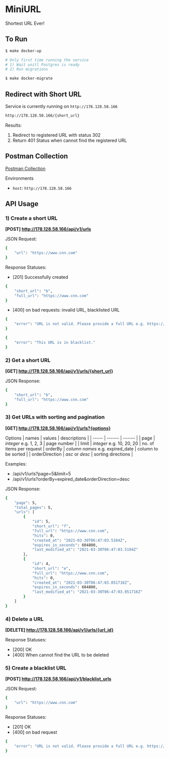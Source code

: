 # MiniURL
Shortest URL Ever!

## To Run
```sh
$ make docker-up

# Only first time running the service
# 1) Wait unitl Postgres is ready
# 2) Run migrations

$ make docker-migrate
```


## Redirect with Short URL
Service is currently running on `http://178.128.58.166`

```sh
http://178.128.58.166/{short_url}
```

Results:
 1. Redirect to registered URL with status 302
 2. Return 401 Status when cannot find the registered URL

## Postman Collection
[Postman Collection](https://raw.githubusercontent.com/ekkapob/miniurl/main/MiniURL.postman_collection.json)

Environments
- `host`: `http://178.128.58.166`

## API Usage
### 1) Create a short URL
**[POST] http://178.128.58.166/api/v1/urls**

JSON Request:
```sh
{
    "url": "https://www.cnn.com"
}
```
Response Statuses:
  - [201] Successfully created

```sh
{
    "short_url": "b",
    "full_url": "https://www.cnn.com"
}
```

  - [400] on bad requests: invalid URL, blacklisted URL

```sh
{
    "error": "URL is not valid. Please provide a full URL e.g. https://google.com"
}
```

```sh
{
    "error": "This URL is in blacklist."
}
```

### 2) Get a short URL
**[GET] http://178.128.58.166/api/v1/urls/{short_url}**

JSON Response:
```sh
{
    "short_url": "b",
    "full_url": "https://www.cnn.com"
}
```
### 3) Get URLs with sorting and pagination
**[GET] http://178.128.58.166/api/v1/urls?{options}**

Options
| names | values | descriptions |
| ----- | ------ | ------ |
| page  | _integer_ e.g. 1, 2, 3 | page number |
| limit | _integer_ e.g. 10, 20, 20 | no. of items per request
| orderBy  | _column names_ e.g. expired_date | column to be sorted |
| orderDirection | _asc_ or _desc_ | sorting directions |

Examples:
- /api/v1/urls?page=5&limit=5
- /api/v1/urls?orderBy=expired_date&orderDirection=desc

JSON Response:
```sh
{
    "page": 5,
    "total_pages": 5,
    "urls": [
        {
            "id": 5,
            "short_url": "f",
            "full_url": "https://www.cnn.com",
            "hits": 0,
            "created_at": "2021-03-30T06:47:03.5104Z",
            "expires_in_seconds": 604800,
            "last_modified_at": "2021-03-30T06:47:03.5104Z"
        },
        {
            "id": 4,
            "short_url": "e",
            "full_url": "https://www.cnn.com",
            "hits": 0,
            "created_at": "2021-03-30T06:47:03.051716Z",
            "expires_in_seconds": 604800,
            "last_modified_at": "2021-03-30T06:47:03.051716Z"
        }
    ]
}
```

### 4) Delete a URL
**[DELETE] http://178.128.58.166/api/v1/urls/{url_id}**

Response Statuses:
  - [200] OK
  - [400] When cannot find the URL to be deleted

### 5) Create a blacklist URL
**[POST] http://178.128.58.166/api/v1/blacklist_urls**

JSON Request:
```sh
{
    "url": "https://www.cnn.com"
}
```

Response Statuses:
  - [201] OK
  - [400] on bad request

```sh
{
    "error": "URL is not valid. Please provide a full URL e.g. https://google.com"
}
```

